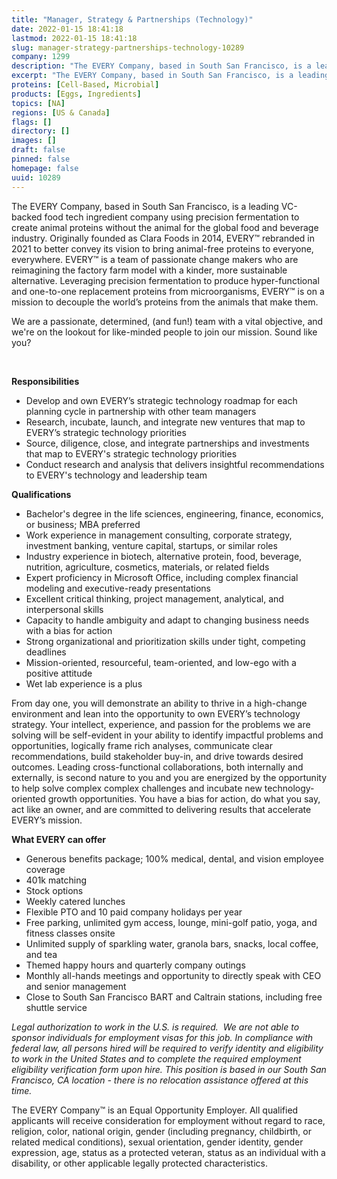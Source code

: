```yaml
---
title: "Manager, Strategy & Partnerships (Technology)"
date: 2022-01-15 18:41:18
lastmod: 2022-01-15 18:41:18
slug: manager-strategy-partnerships-technology-10289
company: 1299
description: "The EVERY Company, based in South San Francisco, is a leading VC-backed food tech ingredient company using precision fermentation to create animal proteins without the animal for the global food and beverage industry. Originally founded as Clara Foods in 2014, EVERY™ rebranded in 2021 to better convey its vision to bring animal-free proteins to everyone, everywhere. EVERY™ is a team of passionate change makers who are reimagining the factory farm model with a kinder, more sustainable alternative."
excerpt: "The EVERY Company, based in South San Francisco, is a leading VC-backed food tech ingredient company using precision fermentation to create animal proteins without the animal for the global food and beverage industry. Originally founded as Clara Foods in 2014, EVERY™ rebranded in 2021 to better convey its vision to bring animal-free proteins to everyone, everywhere. EVERY™ is a team of passionate change makers who are reimagining the factory farm model with a kinder, more sustainable alternative."
proteins: [Cell-Based, Microbial]
products: [Eggs, Ingredients]
topics: [NA]
regions: [US & Canada]
flags: []
directory: []
images: []
draft: false
pinned: false
homepage: false
uuid: 10289
---
```

<p>The EVERY Company, based in South San Francisco, is a leading VC-backed food tech ingredient company using precision fermentation to create animal proteins without the animal for the global food and beverage industry. Originally founded as Clara Foods in 2014, EVERY™ rebranded in 2021 to better convey its vision to bring animal-free proteins to everyone, everywhere. EVERY™ is a team of passionate change makers who are reimagining the factory farm model with a kinder, more sustainable alternative. Leveraging precision fermentation to produce hyper-functional and one-to-one replacement proteins from microorganisms, EVERY™ is on a mission to decouple the world’s proteins from the animals that make them.</p>
<p>We are a passionate, determined, (and fun!) team with a vital objective, and we're on the lookout for like-minded people to join our mission. Sound like you?</p>
<p> </p>
<p><strong>Responsibilities</strong></p>
<ul>
<li>Develop and own EVERY’s strategic technology roadmap for each planning cycle in partnership with other team managers</li>
<li>Research, incubate, launch, and integrate new ventures that map to EVERY’s strategic technology priorities</li>
<li>Source, diligence, close, and integrate partnerships and investments that map to EVERY's strategic technology priorities</li>
<li>Conduct research and analysis that delivers insightful recommendations to EVERY's technology and leadership team</li>
</ul>
<p><strong>Qualifications</strong></p>
<ul>
<li>Bachelor's degree in the life sciences, engineering, finance, economics, or business; MBA preferred</li>
<li>Work experience in management consulting, corporate strategy, investment banking, venture capital, startups, or similar roles</li>
<li>Industry experience in biotech, alternative protein, food, beverage, nutrition, agriculture, cosmetics, materials, or related fields</li>
<li>Expert proficiency in Microsoft Office, including complex financial modeling and executive-ready presentations</li>
<li>Excellent critical thinking, project management, analytical, and interpersonal skills</li>
<li>Capacity to handle ambiguity and adapt to changing business needs with a bias for action</li>
<li>Strong organizational and prioritization skills under tight, competing deadlines</li>
<li>Mission-oriented, resourceful, team-oriented, and low-ego with a positive attitude</li>
<li>Wet lab experience is a plus</li>
</ul>
<p>From day one, you will demonstrate an ability to thrive in a high-change environment and lean into the opportunity to own EVERY’s technology strategy. Your intellect, experience, and passion for the problems we are solving will be self-evident in your ability to identify impactful problems and opportunities, logically frame rich analyses, communicate clear recommendations, build stakeholder buy-in, and drive towards desired outcomes. Leading cross-functional collaborations, both internally and externally, is second nature to you and you are energized by the opportunity to help solve complex complex challenges and incubate new technology-oriented growth opportunities. You have a bias for action, do what you say, act like an owner, and are committed to delivering results that accelerate EVERY’s mission.</p>
<p><strong>What EVERY can offer</strong></p>
<ul>
<li>Generous benefits package; 100% medical, dental, and vision employee coverage</li>
<li>401k matching</li>
<li>Stock options</li>
<li>Weekly catered lunches</li>
<li>Flexible PTO and 10 paid company holidays per year</li>
<li>Free parking, unlimited gym access, lounge, mini-golf patio, yoga, and fitness classes onsite</li>
<li>Unlimited supply of sparkling water, granola bars, snacks, local coffee, and tea</li>
<li>Themed happy hours and quarterly company outings</li>
<li>Monthly all-hands meetings and opportunity to directly speak with CEO and senior management</li>
<li>Close to South San Francisco BART and Caltrain stations, including free shuttle service</li>
</ul>
<p><em>Legal authorization to work in the U.S. is required.  We are not able to sponsor individuals for employment visas for this job. </em><em>In compliance with federal law, all persons hired will be required to verify identity and eligibility to work in the United States and to complete the required employment eligibility verification form upon hire. </em><em>This position is based in our South San Francisco, CA location - there is no relocation assistance offered at this time. </em></p>
<p>The EVERY Company™ is an Equal Opportunity Employer. All qualified applicants will receive consideration for employment without regard to race, religion, color, national origin, gender (including pregnancy, childbirth, or related medical conditions), sexual orientation, gender identity, gender expression, age, status as a protected veteran, status as an individual with a disability, or other applicable legally protected characteristics.</p>
